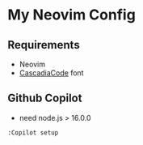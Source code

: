 # My Neovim Config

## Requirements

- Neovim
- [CascadiaCode](https://github.com/ryanoasis/nerd-fonts/tree/master/patched-fonts/CascadiaCode) font

## Github Copilot

- need node.js > 16.0.0

```
:Copilot setup
```
